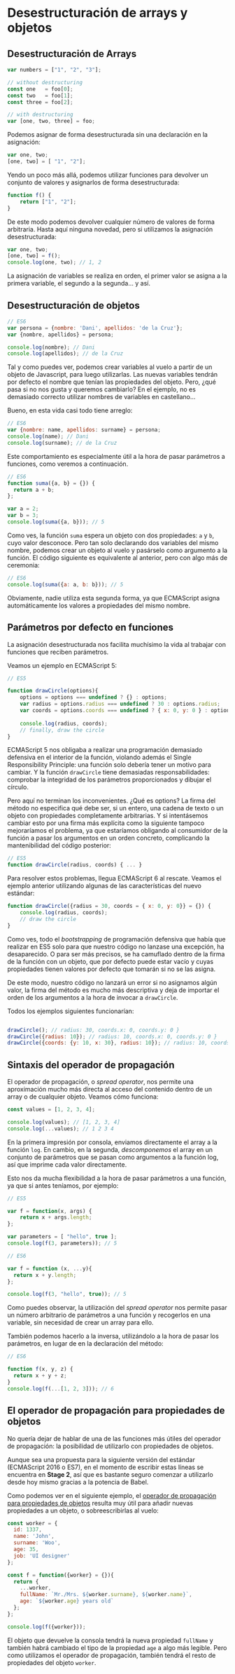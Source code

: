 # Desestructuración de arrays y objetos

## Desestructuración de Arrays

```javascript
var numbers = ["1", "2", "3"];

// without destructuring
const one   = foo[0];
const two   = foo[1];
const three = foo[2];

// with destructuring
var [one, two, three] = foo;
```

Podemos asignar de forma desestructurada sin una declaración en la asignación:

```javascript
var one, two;
[one, two] = [ "1", "2"];
```

Yendo un poco más allá, podemos utilizar funciones para devolver un conjunto de valores y asignarlos de forma desestructurada:

```javascript
function f() {
    return ["1", "2"];
}
```

De este modo podemos devolver cualquier número de valores de forma arbitraria. Hasta aquí ninguna novedad, pero si utilizamos la asignación desestructurada:

```javascript
var one, two;
[one, two] = f();
console.log(one, two); // 1, 2
```

La asignación de variables se realiza en orden, el primer valor se asigna a la primera variable, el segundo a la segunda... y así.

## Desestructuración de objetos
```javascript
// ES6
var persona = {nombre: 'Dani', apellidos: 'de la Cruz'};
var {nombre, apellidos} = persona;

console.log(nombre); // Dani
console.log(apellidos); // de la Cruz
```

Tal y como puedes ver, podemos crear variables al vuelo a partir de un objeto de Javascript, para luego utilizarlas. Las nuevas variables tendrán por defecto el nombre que tenían las propiedades del objeto. Pero, ¿qué pasa si no nos gusta y queremos cambiarlo? En el ejemplo, no es demasiado correcto utilizar nombres de variables en castellano...

Bueno, en esta vida casi todo tiene arreglo:

```javascript
// ES6
var {nombre: name, apellidos: surname} = persona;
console.log(name); // Dani
console.log(surname); // de la Cruz
```

Este comportamiento es especialmente útil a la hora de pasar parámetros a funciones, como veremos a continuación.

```javascript
// ES6
function suma({a, b} = {}) {
  return a + b;
};

var a = 2;
var b = 3;
console.log(suma({a, b})); // 5
```
Como ves, la función `suma` espera un objeto con dos propiedades: `a` y `b`, cuyo valor desconoce. Pero tan solo declarando dos variables del mismo nombre, podemos crear un objeto al vuelo y pasárselo como argumento a la función. El código siguiente es equivalente al anterior, pero con algo más de ceremonia:

```javascript
// ES6
console.log(suma({a: a, b: b})); // 5
```
Obviamente, nadie utiliza esta segunda forma, ya que ECMAScript asigna automáticamente los valores a propiedades del mismo nombre.

## Parámetros por defecto en funciones

La asignación desestructurada nos facilita muchísimo la vida al trabajar con funciones que reciben parámetros.

Veamos un ejemplo en ECMAScript 5:

```javascript
// ES5

function drawCircle(options){
    options = options === undefined ? {} : options;
    var radius = options.radius === undefined ? 30 : options.radius;
    var coords = options.coords === undefined ? { x: 0, y: 0 } : options.coords;
    
    console.log(radius, coords);
    // finally, draw the circle
}
```

ECMAScript 5 nos obligaba a realizar una programación demasiado defensiva en el interior de la función, violando además el Single Responsibility Principle: una función solo debería tener un motivo para cambiar. Y la función `drawCircle` tiene demasiadas responsabilidades: comprobar la integridad de los parámetros proporcionados y dibujar el círculo. 

Pero aquí no terminan los inconvenientes. ¿Qué es options? La firma del método no especifica qué debe ser, si un entero, una cadena de texto o un objeto con propiedades completamente arbitrarias. Y si intentásemos cambiar esto por una firma más explícita como la siguiente tampoco mejoraríamos el problema, ya que estaríamos obligando al consumidor de la función a pasar los argumentos en un orden concreto, complicando la mantenibilidad del código posterior:

```javascript
// ES5
function drawCircle(radius, coords) { ... }
```

Para resolver estos problemas, llegua ECMAScript 6 al rescate. Veamos el ejemplo anterior utilizando algunas de las características del nuevo estándar:

```javascript
function drawCircle({radius = 30, coords = { x: 0, y: 0}} = {}) {
    console.log(radius, coords);
    // draw the circle
}
```
Como ves, todo el *bootstrapping* de programación defensiva que había que realizar en ES5 solo para que nuestro código no lanzase una excepción, ha desaparecido. O para ser más precisos, se ha camuflado dentro de la firma de la función con un objeto, que por defecto puede estar vacío y cuyas propiedades tienen valores por defecto que tomarán si no se las asigna.

De este modo, nuestro código no lanzará un error si no asignamos algún valor, la firma del método es mucho más descriptiva y deja de importar el orden de los argumentos a la hora de invocar a `drawCircle`.

Todos los ejemplos siguientes funcionarían:

```javascript

drawCircle(); // radius: 30, coords.x: 0, coords.y: 0 }
drawCircle({radius: 10}); // radius: 10, coords.x: 0, coords.y: 0 }
drawCircle({coords: {y: 10, x: 30}, radius: 10}); // radius: 10, coords.x: 30, coords.y: 10 }
```

## Sintaxis del operador de propagación

El operador de propagación, o *spread operator*, nos permite una aproximación mucho más directa al acceso del contenido dentro de un array o de cualquier objeto. Veamos cómo funciona:

```javascript
const values = [1, 2, 3, 4];

console.log(values); // [1, 2, 3, 4]
console.log(...values); // 1 2 3 4
```

En la primera impresión por consola, enviamos directamente el array a la función `log`. En cambio, en la segunda, *descomponemos* el array en un conjunto de parámetros que se pasan como argumentos a la función log, así que imprime cada valor directamente.

Esto nos da mucha flexibilidad a la hora de pasar parámetros a una función, ya que si antes teníamos, por ejemplo:

```javascript
// ES5

var f = function(x, args) {
    return x + args.length;
};

var parameters = [ "hello", true ];
console.log(f(3, parameters)); // 5
```

```javascript
// ES6

var f = function (x, ...y){
  return x + y.length;
};

console.log(f(3, "hello", true)); // 5
```

Como puedes observar, la utilización del *spread operator* nos permite pasar un número arbitrario de parámetros a una función y recogerlos en una variable, sin necesidad de crear un array para ello.

También podemos hacerlo a la inversa, utilizándolo a la hora de pasar los parámetros, en lugar de en la declaración del método:

```javascript
// ES6

function f(x, y, z) {
  return x + y + z;
}
console.log(f(...[1, 2, 3])); // 6
```
## El operador de propagación para propiedades de objetos

No quería dejar de hablar de una de las funciones más útiles del operador de propagación: la posibilidad de utilizarlo con propiedades de objetos.

Aunque sea una propuesta para la siguiente versión del estándar (ECMAScript 2016 o ES7), en el momento de escribir estas líneas se encuentra en **Stage 2**, así que es bastante seguro comenzar a utilizarlo desde hoy mismo gracias a la potencia de Babel.

Como podemos ver en el siguiente ejemplo, el [operador de propagación para propiedades de objetos](https://github.com/sebmarkbage/ecmascript-rest-spread) resulta muy útil para añadir nuevas propiedades a un objeto, o sobreescribirlas al vuelo: 

```javascript
const worker = {
  id: 1337,
  name: 'John',
  surname: 'Woo',
  age: 35,
  job: 'UI designer'
};

const f = function({worker} = {}){
  return {
    ...worker,
    fullName: `Mr./Mrs. ${worker.surname}, ${worker.name}`,
    age: `${worker.age} years old`
  };
};

console.log(f({worker}));
```

El objeto que devuelve la consola tendrá la nueva propiedad `fullName` y también habrá cambiado el tipo de la propiedad `age` a algo más legible. Pero como utilizamos el operador de propagación, también tendrá el resto de propiedades del objeto `worker`.